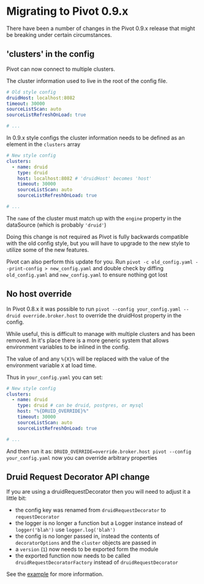 # Migrating to Pivot 0.9.x

There have been a number of changes in the Pivot 0.9.x release that might be breaking under certain circumstances.


## 'clusters' in the config

Pivot can now connect to multiple clusters.

The cluster information used to live in the root of the config file.

```yaml
# Old style config
druidHost: localhost:8082
timeout: 30000
sourceListScan: auto
sourceListRefreshOnLoad: true

# ...
```

In 0.9.x style configs the cluster information needs to be defined as an element in the `clusters` array

```yaml
# New style config
clusters:
  - name: druid
    type: druid
    host: localhost:8082 # 'druidHost' becomes 'host'
    timeout: 30000
    sourceListScan: auto
    sourceListRefreshOnLoad: true

# ...
```

The `name` of the cluster must match up with the `engine` property in the dataSource (which is probably `'druid'`)

Doing this change is not required as Pivot is fully backwards compatible with the old config style, but you will have
to upgrade to the new style to utilize some of the new features.

Pivot can also perform this update for you.
Run `pivot -c old_config.yaml --print-config > new_config.yaml` and double check by diffing `old_config.yaml` and
`new_config.yaml` to ensure nothing got lost


## No host override

In Pivot 0.8.x it was possible to run `pivot --config your_config.yaml --druid override.broker.host` to override the
druidHost property in the config.

While useful, this is difficult to manage with multiple clusters and has been removed.
In it's place there is a more generic system that allows environment variables to be inlined in the config.

The value of and any `%{X}%` will be replaced with the value of the environment variable `X` at load time.

Thus in `your_config.yaml` you can set:

```yaml
# New style config
clusters:
  - name: druid
    type: druid # can be druid, postgres, or mysql
    host: "%{DRUID_OVERRIDE}%"
    timeout: 30000
    sourceListScan: auto
    sourceListRefreshOnLoad: true

# ...
```

And then run it as: `DRUID_OVERRIDE=override.broker.host pivot --config your_config.yaml` now you can override
arbitrary properties


## Druid Request Decorator API change

If you are using a druidRequestDecorator then you will need to adjust it a little bit:

* the config key was renamed from `druidRequestDecorator` to `requestDecorator`
* the logger is no longer a function but a Logger instance instead of `logger('blah')` use `logger.log('blah')`
* the config is no longer passed in, instead the contents of `decoratorOptions` and the `cluster` objects are passed in
* a `version` (`1`) now needs to be exported form the module
* the exported function now needs to be called `druidRequestDecoratorFactory` instead of `druidRequestDecorator`

See the [example](./security.md) for more information.
